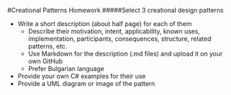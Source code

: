 #Creational Patterns Homework
#####Select 3 creational design patterns
* Write a short description (about half page) for each of them
    * Describe their motivation, intent, applicability, known uses, implementation, participants, consequences, structure, related patterns, etc.
    * Use Markdown for the description (.md files) and upload it on your own GitHub
    * Prefer Bulgarian language
* Provide your own C# examples for their use
* Provide a UML diagram or image of the pattern
